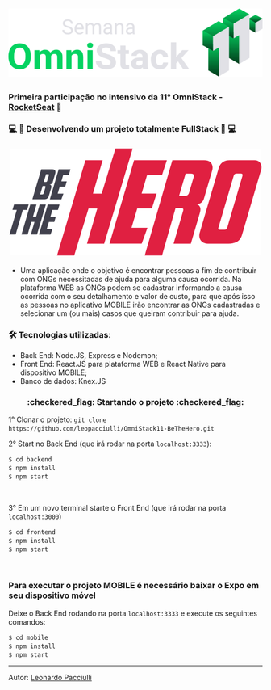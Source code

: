 <h1 align="center">
  <img src="./omnistack11.svg">
</h1>

### Primeira participação no intensivo da 11° OmniStack - [RocketSeat](https://rocketseat.com.br/) :rocket:

### :computer: :iphone: Desenvolvendo um projeto totalmente FullStack :iphone: :computer: 

<h3 align="center">
  <img src="./bethehero.svg">
</h3>

- Uma aplicação onde o objetivo é encontrar pessoas a fim de contribuir com ONGs necessitadas de ajuda para alguma causa ocorrida. Na plataforma WEB as ONGs podem se cadastrar informando a causa ocorrida com o seu detalhamento e valor de custo, para que após isso as pessoas no aplicativo MOBILE irão encontrar as ONGs cadastradas e selecionar um (ou mais) casos que queiram contribuir para ajuda.

### :hammer_and_wrench: Tecnologias utilizadas:
- Back End: Node.JS, Express e Nodemon;
- Front End: React.JS para plataforma WEB e React Native para dispositivo MOBILE;
- Banco de dados: Knex.JS

<h3 align="center">
  :checkered_flag: Startando o projeto :checkered_flag:
</h3>

1° Clonar o projeto: `git clone https://github.com/leopacciulli/OmniStack11-BeTheHero.git`

2° Start no Back End (que irá rodar na porta `localhost:3333`):

```sh
$ cd backend
$ npm install
$ npm start
```

<br>

3° Em um novo terminal starte o Front End (que irá rodar na porta `localhost:3000`)

```sh
$ cd frontend
$ npm install
$ npm start
```

<br>

### Para executar o projeto MOBILE é necessário baixar o Expo em seu dispositivo móvel

Deixe o Back End rodando na porta `localhost:3333` e execute os seguintes comandos:

```sh
$ cd mobile
$ npm install
$ npm start
```

---

Autor: [Leonardo Pacciulli](https://www.linkedin.com/in/leonardo-pacciulli-a4b86a92/)